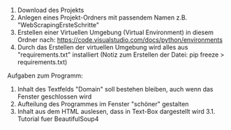 1. Download des Projekts
2. Anlegen eines Projekt-Ordners mit passendem Namen z.B. "WebScrapingErsteSchritte"
3. Erstellen einer Virtuellen Umgebung (Virtual Environment) in diesem Ordner nach: https://code.visualstudio.com/docs/python/environments
4. Durch das Erstellen der virtuellen Umgebung wird alles aus "requirements.txt" installiert (Notiz zum Erstellen der Datei: pip freeze > requirements.txt)

Aufgaben zum Programm:
1. Inhalt des Textfelds "Domain" soll bestehen bleiben, auch wenn das Fenster geschlossen wird
2. Aufteilung des Programmes im Fenster "schöner" gestalten
3. Inhalt aus dem HTML auslesen, dass in Text-Box dargestellt wird
   3.1. Tutorial fuer BeautifulSoup4
